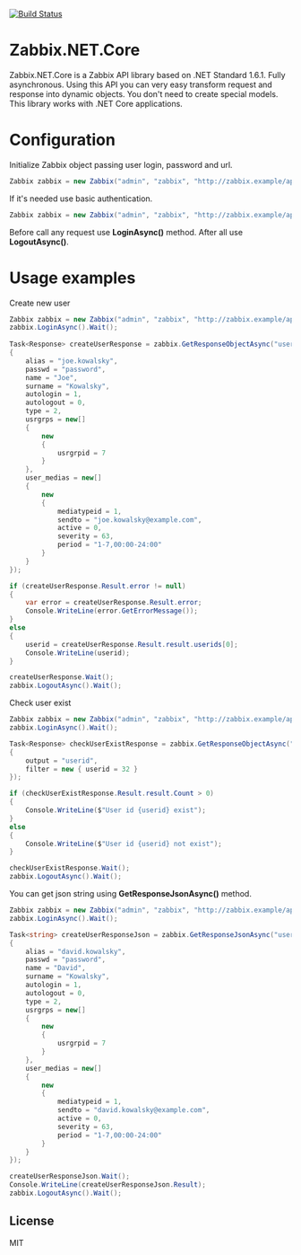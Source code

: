 [![Build Status](https://travis-ci.org/aslabicki/Zabbix.API.Core.svg?branch=master)](https://travis-ci.org/aslabicki/Zabbix.API.Core)

# Zabbix.NET.Core

Zabbix.NET.Core is a Zabbix API library based on .NET Standard 1.6.1. Fully asynchronous. 
Using this API you can very easy transform request and response into dynamic objects. You don't need to create special models.
This library works with .NET Core applications.

# Configuration

Initialize Zabbix object passing user login, password and url.
```cs
Zabbix zabbix = new Zabbix("admin", "zabbix", "http://zabbix.example/api_jsonrpc.php");
```
If it's needed use basic authentication.
```cs
Zabbix zabbix = new Zabbix("admin", "zabbix", "http://zabbix.example/api_jsonrpc.php", true);
```

Before call any request use **LoginAsync()** method. After all use  **LogoutAsync()**.

# Usage examples

Create new user
```cs
Zabbix zabbix = new Zabbix("admin", "zabbix", "http://zabbix.example/api_jsonrpc.php");
zabbix.LoginAsync().Wait();
			
Task<Response> createUserResponse = zabbix.GetResponseObjectAsync("user.create", new
{
    alias = "joe.kowalsky",
    passwd = "password",
    name = "Joe",
    surname = "Kowalsky",
    autologin = 1,
    autologout = 0,
    type = 2,
    usrgrps = new[]
    {
        new
        {
            usrgrpid = 7
        }
    },
    user_medias = new[]
    {
        new
        {
            mediatypeid = 1,
            sendto = "joe.kowalsky@example.com",
            active = 0,
            severity = 63,
            period = "1-7,00:00-24:00"
        }
    }
});

if (createUserResponse.Result.error != null)
{
    var error = createUserResponse.Result.error;
    Console.WriteLine(error.GetErrorMessage());
}
else
{
    userid = createUserResponse.Result.result.userids[0];
    Console.WriteLine(userid);
}

createUserResponse.Wait();
zabbix.LogoutAsync().Wait();
```

Check user exist
```cs
Zabbix zabbix = new Zabbix("admin", "zabbix", "http://zabbix.example/api_jsonrpc.php");
zabbix.LoginAsync().Wait();

Task<Response> checkUserExistResponse = zabbix.GetResponseObjectAsync("user.get", new
{
    output = "userid",
    filter = new { userid = 32 }
});

if (checkUserExistResponse.Result.result.Count > 0)
{
    Console.WriteLine($"User id {userid} exist");
}
else
{
    Console.WriteLine($"User id {userid} not exist");
}

checkUserExistResponse.Wait();
zabbix.LogoutAsync().Wait();
```

You can get json string using **GetResponseJsonAsync()** method.

```cs
Zabbix zabbix = new Zabbix("admin", "zabbix", "http://zabbix.example/api_jsonrpc.php");
zabbix.LoginAsync().Wait();

Task<string> createUserResponseJson = zabbix.GetResponseJsonAsync("user.create", new
{
    alias = "david.kowalsky",
    passwd = "password",
    name = "David",
    surname = "Kowalsky",
    autologin = 1,
    autologout = 0,
    type = 2,
    usrgrps = new[]
    {
        new
        {
            usrgrpid = 7
        }
    },
    user_medias = new[]
    {
        new
        {
            mediatypeid = 1,
            sendto = "david.kowalsky@example.com",
            active = 0,
            severity = 63,
            period = "1-7,00:00-24:00"
        }
    }
});

createUserResponseJson.Wait();
Console.WriteLine(createUserResponseJson.Result);
zabbix.LogoutAsync().Wait();
```

License
----

MIT